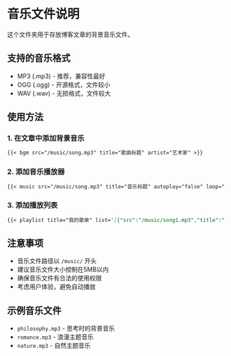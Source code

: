 # 音乐文件说明

这个文件夹用于存放博客文章的背景音乐文件。

## 支持的音乐格式
- MP3 (.mp3) - 推荐，兼容性最好
- OGG (.ogg) - 开源格式，文件较小
- WAV (.wav) - 无损格式，文件较大

## 使用方法

### 1. 在文章中添加背景音乐
```markdown
{{< bgm src="/music/song.mp3" title="歌曲标题" artist="艺术家" >}}
```

### 2. 添加音乐播放器
```markdown
{{< music src="/music/song.mp3" title="音乐标题" autoplay="false" loop="true" controls="true" >}}
```

### 3. 添加播放列表
```markdown
{{< playlist title="我的歌单" list='[{"src":"/music/song1.mp3","title":"歌曲1","artist":"艺术家1","duration":"3:45"}]' >}}
```

## 注意事项
- 音乐文件路径以 `/music/` 开头
- 建议音乐文件大小控制在5MB以内
- 确保音乐文件有合法的使用权限
- 考虑用户体验，避免自动播放

## 示例音乐文件
- `philosophy.mp3` - 思考时的背景音乐
- `romance.mp3` - 浪漫主题音乐
- `nature.mp3` - 自然主题音乐
